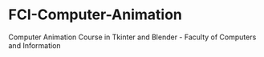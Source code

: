 # FCI-Computer-Animation
Computer Animation Course in Tkinter and Blender - Faculty of Computers and Information
